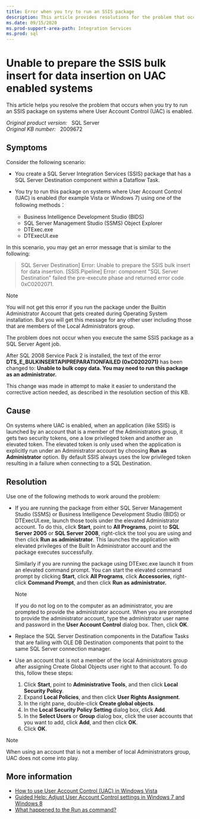 ```yaml
---
title: Error when you try to run an SSIS package
description: This article provides resolutions for the problem that occurs when you try to run an SSIS package on systems where User Account Control (UAC) is enabled.
ms.date: 09/15/2020
ms.prod-support-area-path: Integration Services
ms.prod: sql
---
```

# Unable to prepare the SSIS bulk insert for data insertion on UAC enabled systems

This article helps you resolve the problem that occurs when you try to run an SSIS package on systems where User Account Control (UAC) is enabled.

_Original product version:_ &nbsp; SQL Server  
_Original KB number:_ &nbsp; 2009672

## Symptoms

Consider the following scenario:

- You create a SQL Server Integration Services (SSIS) package that has a SQL Server Destination component within a Dataflow Task.
- You try to run this package on systems where User Account Control (UAC) is enabled (for example Vista or Windows 7) using one of the following methods：

  - Business Intelligence Development Studio (BIDS)
  - SQL Server Management Studio (SSMS) Object Explorer
  - DTExec.exe
  - DTExecUI.exe

In this scenario, you may get an error message that is similar to the following:

> SQL Server Destination] Error: Unable to prepare the SSIS bulk insert for data insertion.
[SSIS.Pipeline] Error: component "SQL Server Destination" failed the pre-execute phase and returned error code 0xC0202071.

> [!NOTE]
> You will not get this error if you run the package under the Builtin Administrator Account that gets created during Operating System installation. But you will get this message for any other user including those that are members of the Local Administrators group.
>
> The problem does not occur when you execute the same SSIS package as a SQL Server Agent job.
>
> After SQL 2008 Service Pack 2 is installed, the text of the error **DTS_E_BULKINSERTAPIPREPARATIONFAILED (0xC0202071)** has been changed to: **Unable to bulk copy data. You may need to run this package as an administrator.**
>
> This change was made in attempt to make it easier to understand the corrective action needed, as described in the resolution section of this KB.

## Cause

On systems where UAC is enabled, when an application (like SSIS) is launched by an account that is a member of the Administrators group, it gets two security tokens, one a low privileged token and another an elevated token. The elevated token is only used when the application is explicitly run under an Administrator account by choosing **Run as Administrator** option. By default SSIS always uses the low privileged token resulting in a failure when connecting to a SQL Destination.

## Resolution

Use one of the following methods to work around the problem:

- If you are running the package from either SQL Server Management Studio (SSMS) or Business Intelligence Development Studio (BIDS) or DTExecUI.exe, launch those tools under the elevated Administrator account. To do this, click **Start**, point to **All Programs**, point to **SQL Server 2005** or **SQL Server 2008**, right-click the tool you are using and then click **Run as administrator**. This launches the application with elevated privileges of the Built In Administrator account and the package executes successfully.

  Similarly if you are running the package using DTExec.exe launch it from an elevated command prompt. You can start the elevated command prompt by clicking **Start**, click **All Programs**, click **Accessories**, right-click **Command Prompt**, and then click **Run as administrator.**  

  > [!NOTE]
  > If you do not log on to the computer as an administrator, you are prompted to provide the administrator account. When you are prompted to provide the administrator account, type the administrator user name and password in the **User Account Control** dialog box. Then, click **OK**.  

- Replace the SQL Server Destination components in the Dataflow Tasks that are failing with OLE DB Destination components that point to the same SQL Server connection manager.

- Use an account that is not a member of the local Administrators group after assigning Create Global Objects user right to that account. To do this, follow these steps:

  1. Click **Start**, point to **Administrative Tools**, and then click **Local Security Policy**.
  2. Expand **Local Policies**, and then click **User Rights Assignment**.
  3. In the right pane, double-click **Create global objects**.
  4. In the **Local Security Policy Setting** dialog box, click **Add**.
  5. In the **Select Users** or **Group** dialog box, click the user accounts that you want to add, click **Add**, and then click **OK**.
  6. Click **OK**.
  
> [!NOTE]
> When using an account that is not a member of local Administrators group, UAC does not come into play.

## More information

- [How to use User Account Control (UAC) in Windows Vista](https://support.microsoft.com/help/922708)
- [Guided Help: Adjust User Account Control settings in Windows 7 and Windows 8](https://support.microsoft.com/help/975787)
- [What happened to the Run as command?](https://windows.microsoft.com/en-US/windows7/What-happened-to-the-Run-as-command)

